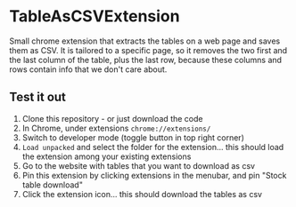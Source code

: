 # TableAsCSVExtension

Small chrome extension that extracts the tables on a web page and saves them as CSV.
It is tailored to a specific page, so it removes the two first and the last column of the table, plus the last row, because these columns and rows contain info that we don't care about.

## Test it out

1. Clone this repository - or just download the code
1. In Chrome, under extensions `chrome://extensions/`
1. Switch to developer mode (toggle button in top right corner)
1. `Load unpacked` and select the folder for the extension... this should load the extension among your existing extensions
1. Go to the website with tables that you want to download as csv
1. Pin this extension by clicking extensions in the menubar, and pin "Stock table download"
1. Click the extension icon... this should download the tables as csv
